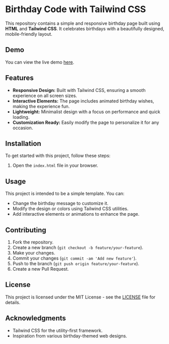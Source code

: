 # Birthday Code with Tailwind CSS

This repository contains a simple and responsive birthday page built using **HTML** and **Tailwind CSS**. It celebrates birthdays with a beautifully designed, mobile-friendly layout.

## Demo

You can view the live demo [here](https://github.com/your-username/birthday-code.git).

## Features

- **Responsive Design:** Built with Tailwind CSS, ensuring a smooth experience on all screen sizes.
- **Interactive Elements:** The page includes animated birthday wishes, making the experience fun.
- **Lightweight:** Minimalist design with a focus on performance and quick loading.
- **Customization Ready:** Easily modify the page to personalize it for any occasion.

## Installation

To get started with this project, follow these steps:

1. Open the `index.html` file in your browser.

## Usage

This project is intended to be a simple template. You can:

- Change the birthday message to customize it.
- Modify the design or colors using Tailwind CSS utilities.
- Add interactive elements or animations to enhance the page.

## Contributing

1. Fork the repository.
2. Create a new branch (`git checkout -b feature/your-feature`).
3. Make your changes.
4. Commit your changes (`git commit -am 'Add new feature'`).
5. Push to the branch (`git push origin feature/your-feature`).
6. Create a new Pull Request.

## License

This project is licensed under the MIT License - see the [LICENSE](LICENSE) file for details.

## Acknowledgments

- Tailwind CSS for the utility-first framework.
- Inspiration from various birthday-themed web designs.
